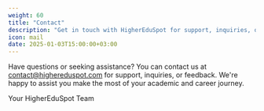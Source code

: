 ```yaml
---
weight: 60
title: "Contact"
description: "Get in touch with HigherEduSpot for support, inquiries, or feedback."
icon: mail
date: 2025-01-03T15:00:00+03:00
---
```


Have questions or seeking assistance? You can contact us at contact@highereduspot.com for support, inquiries, or feedback. We're happy to assist you make the most of your academic and career journey.

Your HigherEduSpot Team
